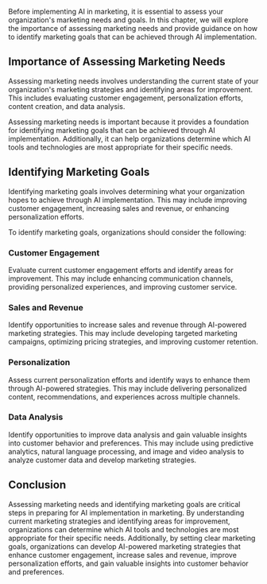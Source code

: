 

Before implementing AI in marketing, it is essential to assess your organization's marketing needs and goals. In this chapter, we will explore the importance of assessing marketing needs and provide guidance on how to identify marketing goals that can be achieved through AI implementation.

Importance of Assessing Marketing Needs
---------------------------------------

Assessing marketing needs involves understanding the current state of your organization's marketing strategies and identifying areas for improvement. This includes evaluating customer engagement, personalization efforts, content creation, and data analysis.

Assessing marketing needs is important because it provides a foundation for identifying marketing goals that can be achieved through AI implementation. Additionally, it can help organizations determine which AI tools and technologies are most appropriate for their specific needs.

Identifying Marketing Goals
---------------------------

Identifying marketing goals involves determining what your organization hopes to achieve through AI implementation. This may include improving customer engagement, increasing sales and revenue, or enhancing personalization efforts.

To identify marketing goals, organizations should consider the following:

### Customer Engagement

Evaluate current customer engagement efforts and identify areas for improvement. This may include enhancing communication channels, providing personalized experiences, and improving customer service.

### Sales and Revenue

Identify opportunities to increase sales and revenue through AI-powered marketing strategies. This may include developing targeted marketing campaigns, optimizing pricing strategies, and improving customer retention.

### Personalization

Assess current personalization efforts and identify ways to enhance them through AI-powered strategies. This may include delivering personalized content, recommendations, and experiences across multiple channels.

### Data Analysis

Identify opportunities to improve data analysis and gain valuable insights into customer behavior and preferences. This may include using predictive analytics, natural language processing, and image and video analysis to analyze customer data and develop marketing strategies.

Conclusion
----------

Assessing marketing needs and identifying marketing goals are critical steps in preparing for AI implementation in marketing. By understanding current marketing strategies and identifying areas for improvement, organizations can determine which AI tools and technologies are most appropriate for their specific needs. Additionally, by setting clear marketing goals, organizations can develop AI-powered marketing strategies that enhance customer engagement, increase sales and revenue, improve personalization efforts, and gain valuable insights into customer behavior and preferences.
